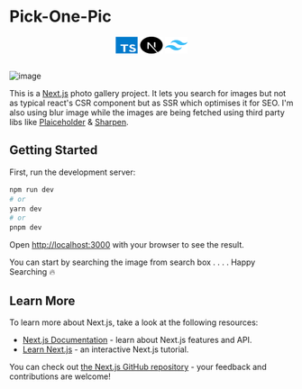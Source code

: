 # Pick-One-Pic

<div align="center" style="display: inline_block">
 <img align="center" alt="Next-icon" height="30" width="40" src="https://raw.githubusercontent.com/devicons/devicon/master/icons/typescript/typescript-original.svg">
 <img align="center" alt="Next-icon" height="30" width="40" src="https://raw.githubusercontent.com/devicons/devicon/master/icons/nextjs/nextjs-original.svg">
<img align="center" alt="Tailwind-icon" height="30" width="40" src="https://raw.githubusercontent.com/devicons/devicon/master/icons/tailwindcss/tailwindcss-plain.svg">
</div>
<br>

![image](https://user-images.githubusercontent.com/51394733/270540039-8857e40c-c3eb-47e3-87e7-25d9debd657e.png)


This is a [Next.js](https://nextjs.org/) photo gallery project. It lets you search for images but not as typical react's CSR component but as SSR which optimises it for SEO. I'm also using blur image while the images are being fetched using third party libs like [Plaiceholder]() & [Sharpen]().


## Getting Started

First, run the development server:

```bash
npm run dev
# or
yarn dev
# or
pnpm dev
```

Open [http://localhost:3000](http://localhost:3000) with your browser to see the result.

You can start by searching the image from search box . . . . Happy Searching 🔥

## Learn More

To learn more about Next.js, take a look at the following resources:

- [Next.js Documentation](https://nextjs.org/docs) - learn about Next.js features and API.
- [Learn Next.js](https://nextjs.org/learn) - an interactive Next.js tutorial.

You can check out [the Next.js GitHub repository](https://github.com/vercel/next.js/) - your feedback and contributions are welcome!
